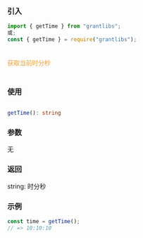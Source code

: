 ### 引入

```js
import { getTime } from "grantlibs";
或;
const { getTime } = require("grantlibs");
```

<div style="color: #E6A23C; fontSize: 18px; padding: 20px 0">
  获取当前时分秒
</div>

### 使用

```ts

getTime(): string

```

### 参数

无

### 返回

string: 时分秒

### 示例

```js
const time = getTime();
// => 10:10:10
```
